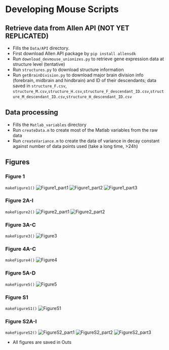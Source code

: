 # Developing Mouse Scripts

## Retrieve data from Allen API (NOT YET REPLICATED)
* Fills the `Data/API` directory.
* First download Allen API package by `pip install allensdk`
* Run `download_devmouse_unionizes.py` to retrieve gene expression data at structure level (tentative)
* Run `structures.py` to download structure information
* Run `getBrainDivision.py` to download major brain division info (forebrain, midbrain and hindbrain) and ID of their descendants; data saved in `structure_F.csv`, `structure_M.csv`,`structure_H.csv`,`structure_F_descendant_ID.csv`,`structure_M_descendant_ID.csv`,`structure_H_descendant_ID.csv`

## Data processing
* Fills the `Matlab_variables` directory
* Run `createData.m` to create most of the Matlab variables from the raw data
* Run `createVariance.m` to create the data of variance in decay constant against number of data points used (take a long time, >24h)

## Figures
### Figure 1
`makeFigure1()`
![Figure1_part1](Outs/figure1/figure1_part1.png)
![Figure1_part2](Outs/figure1/figure1_part2.png)
![Figure1_part3](Outs/figure1/figure1_part3.png)

### Figure 2A-I
`makeFigure2()`
![Figure2_part1](Outs/figure2/figure2_part1.png)
![Figure2_part2](Outs/figure2/figure2_part2.png)

### Figure 3A-C
`makeFigure3()`
![Figure3](Outs/figure3/figure3.png)

### Figure 4A-C
`makeFigure4()`
![Figure4](Outs/figure4/figure4.png)

### Figure 5A-D
`makeFigure5()`
![Figure5](Outs/figure5/figure5.png)

### Figure S1
`makeFigureS1()`
![FigureS1](Outs/figureS1/figureS1.png)

### Figure S2A-I
`makeFigureS2()`
![FigureS2_part1](Outs/figureS2/figureS2_part1.png)
![FigureS2_part2](Outs/figureS2/figureS2_part2.png)
![FigureS2_part3](Outs/figureS2/figureS2_part3.png)

* All figures are saved in Outs

